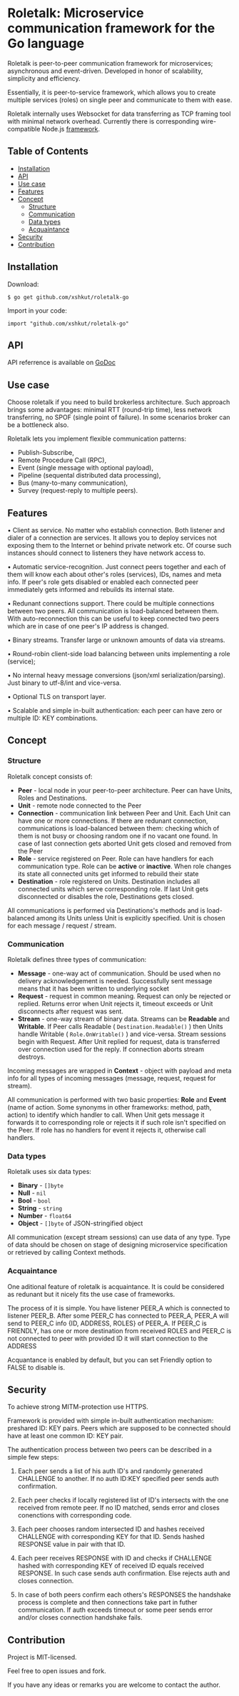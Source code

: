 # Roletalk: Microservice communication framework for the Go language

Roletalk is peer-to-peer communication framework for microservices; asynchronous and event-driven.
Developed in honor of scalability, simplicity and efficiency.

Essentially, it is peer-to-service framework, which allows you to create multiple services (roles) on single peer and communicate to them with ease.

Roletalk internally uses Websocket for data transferring as TCP framing tool with minimal network overhead.
Currently there is corresponding wire-compatible Node.js [framework](https://github.com/xshkut/roletalk-js).

## Table of Contents

<!-- vscode-markdown-toc -->
* [Installation](#Installation)
* [ API](#API)
* [ Use case](#Usecase)
* [ Features](#Features)
* [ Concept](#Concept)
	* [ Structure](#Structure)
	* [ Communication](#Communication)
	* [ Data types](#Datatypes)
	* [ Acquaintance](#Acquaintance)
* [ Security](#Security)
* [ Contribution](#Contribution)

<!-- vscode-markdown-toc-config
	numbering=false
	autoSave=true
	/vscode-markdown-toc-config -->
<!-- /vscode-markdown-toc -->

## <a name='Installation'></a>Installation

Download:

`$ go get github.com/xshkut/roletalk-go` 

Import in your code:

`import "github.com/xshkut/roletalk-go"` 

## <a name='API'></a> API

API referrence is available on [GoDoc](https://godoc.org/github.com/xshkut/roletalk-go)

## <a name='Usecase'></a> Use case

Choose roletalk if you need to build brokerless architecture. Such approach brings some advantages: minimal RTT (round-trip time), less network transferring, no SPOF (single point of failure). In some scenarios broker can be a bottleneck also.

Roletalk lets you implement flexible communication patterns:

* Publish-Subscribe, 
* Remote Procedure Call (RPC), 
* Event (single message with optional payload), 
* Pipeline (sequental distributed data processing), 
* Bus (many-to-many communication), 
* Survey (request-reply to multiple peers).

## <a name='Features'></a> Features

• Client as service.
No matter who establish connection. Both listener and dialer of a connection are services.
It allows you to deploy services not exposing them to the Internet or behind private network etc.
Of course such instances should connect to listeners they have network access to.

• Automatic service-recognition. Just connect peers together and each of them will know each about other's roles (services), IDs, names and meta info.
If peer's role gets disabled or enabled each connected peer immediately gets informed and rebuilds its internal state.

• Redunant connections support. There could be multiple connections between two peers. All communication is load-balanced between them.
With auto-reconnection this can be useful to keep connected two peers which are in case of one peer's IP address is changed.

• Binary streams. Transfer large or unknown amounts of data via streams.

• Round-robin client-side load balancing between units implementing a role (service); 

• No internal heavy message conversions (json/xml serialization/parsing). Just binary to utf-8/int and vice-versa.

• Optional TLS on transport layer.

• Scalable and simple in-built authentication: each peer can have zero or multiple ID: KEY combinations.

## <a name='Concept'></a> Concept

### <a name='Structure'></a> Structure

Roletalk concept consists of:

* <b>Peer</b> - local node in your peer-to-peer architecture. Peer can have Units, Roles and Destinations.
* <b>Unit</b> - remote node connected to the Peer
* <b>Connection</b> - communication link between Peer and Unit. Each Unit can have one or more connections. If there are redunant connection, communications is load-balanced between them: checking which of them is not busy or choosing random one if no vacant one found. In case of last connection gets aborted Unit gets closed and removed from the Peer
* <b>Role</b> - service registered on Peer. Role can have handlers for each communication type. Role can be <b>active</b> or <b>inactive</b>. When role changes its state all connected units get informed to rebuild their state
* <b>Destination</b> - role registered on Units. Destination includes all connected units which serve corresponding role. If last Unit gets disconnected or disables the role, Destinations gets closed.

All communications is performed via Destinations's methods and is load-balanced among its Units unless Unit is explicitly specified. Unit is chosen for each message / request / stream.

### <a name='Communication'></a> Communication

Roletalk defines three types of communication:

* <b>Message</b> - one-way act of communication. Should be used when no delivery acknowledgement is needed. Successfully sent message means that it has been written to underlying socket
* <b>Request</b> - request in common meaning. Request can only be rejected or replied. Returns error when Unit rejects it, timeout exceeds or Unit disconnects after request was sent.
* <b>Stream</b> - one-way stream of binary data. Streams can be <b>Readable</b> and <b>Writable</b>. If Peer calls Readable ( `Destination.Readable()` ) then Units handle Writable ( `Role.OnWritable()` ) and vice-versa. Stream sessions begin with Request. After Unit replied for request, data is transferred over connection used for the reply. If  connection aborts stream destroys.

Incoming messages are wrapped in <b>Context</b> - object with payload and meta info for all types of incoming messages (message, request, request for stream).

All communication is performed with two basic properties: <b>Role</b> and <b>Event</b> (name of action. Some synonyms in other frameworks: method, path, action) to identify which handler to call.
When Unit gets message it forwards it to corresponding role or rejects it if such role isn't specified on the Peer. If role has no handlers for event it rejects it, otherwise call handlers.

### <a name='Datatypes'></a> Data types

Roletalk uses six data types:

* <b>Binary</b> - `[]byte` 
* <b>Null</b> - `nil` 
* <b>Bool</b> - `bool` 
* <b>String</b> - `string` 
* <b>Number</b> - `float64` 
* <b>Object</b> - `[]byte` of JSON-stringified object

All communication (except stream sessions) can use data of any type. Type of data should be chosen on stage of designing microservice specification or retrieved by calling Context methods.

### <a name='Acquaintance'></a> Acquaintance

One aditional feature of roletalk is acquaintance. It is could be considered as redunant but it nicely fits the use case of frameworks.

The process of it is simple. You have listener PEER_A which is connected to listener PEER_B. After some PEER_C has connected to PEER_A, PEER_A will send to PEER_C info {ID, ADDRESS, ROLES} of PEER_A. If PEER_C is FRIENDLY, has one or more destination from received ROLES and PEER_C is not connected to peer with provided ID it will start connection to the ADDRESS

Acquantance is enabled by default, but you can set Friendly option to FALSE to disable is.

## <a name='Security'></a> Security

To achieve strong MITM-protection use HTTPS.

Framework is provided with simple in-built authentication mechanism: preshared ID: KEY pairs. Peers which are supposed to be connected should have at least one common ID: KEY pair.

The authentication process between two peers can be described in a simple few steps:

1. Each peer sends a list of his auth ID's and randomly generated CHALLENGE to another. If no auth ID:KEY specified peer sends auth confirmation.

2. Each peer checks if locally registered list of ID's intersects with the one received from remote peer. If no ID matched, sends error and closes conenctions with corresponding code.

3. Each peer chooses random intersected ID and hashes received CHALLENGE with corresponding KEY for that ID. Sends hashed RESPONSE value in pair with that ID.

4. Each peer receives RESPONSE with ID and checks if CHALLENGE hashed with corresponding KEY of received ID equals received RESPONSE. In such case sends auth confirmation. Else rejects auth and closes connection.

5. In case of both peers confirm each others's RESPONSES the handshake process is complete and then connections take part in futher communication. If auth exceeds timeout or some peer sends error and/or closes connection handshake fails.

## <a name='Contribution'></a> Contribution

Project is MIT-licensed.

Feel free to open issues and fork.

If you have any ideas or remarks you are welcome to contact the author.

